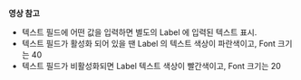 __영상 참고__

- 텍스트 필드에 어떤 값을 입력하면 별도의 Label 에 입력된 텍스트 표시.
- 텍스트 필드가 활성화 되어 있을 땐 Label 의 텍스트 색상이 파란색이고, Font 크기는 40
- 텍스트 필드가 비활성화되면 Label 텍스트 색상이 빨간색이고, Font 크기는 20
